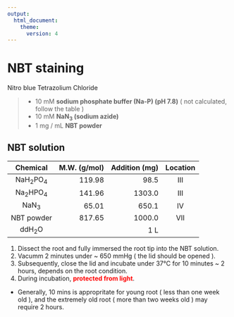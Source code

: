 ```yaml
---
output:
  html_document:
    theme: 
      version: 4
---
```


# NBT staining
Nitro blue Tetrazolium Chloride

> - 10 mM <b>sodium phosphate buffer (Na-P) (pH 7.8)</b>  ( not calculated, follow the table )
> - 10 mM <b>NaN<sub>3</sub> (sodium azide)</b>  
> - 1 mg / mL <b>NBT powder</b>

## NBT solution

| Chemical                      | M.W. (g/mol) | Addition (mg)   | Location |
| :----------:                  | ---:         | ---:            | :---:    |
| NaH<sub>2</sub>PO<sub>4</sub> | 119.98       | 98.5            | &#8546;  |
| Na<sub>2</sub>HPO<sub>4</sub> | 141.96       | 1303.0          | &#8546;  |
| NaN<sub>3</sub>               | 65.01        | 650.1           | &#8547;  |
| NBT powder                    | 817.65       | 1000.0          | &#8550;  |
| ddH<sub>2</sub>O              |              | 1 L             |          |


1. Dissect the root and fully immersed the root tip into the NBT solution.  
2. Vacumm 2 minutes under ~ 650 mmHg ( the lid should be opened ). 
3. Subsequently, close the lid and incubate under 37&deg;C for 10 minutes ~ 2 hours, depends on the root condition. 
4. During incubation, <b style='color: red;'>protected from light</b>.
- Generally, 10 mins is appropritate for young root ( less than one week old ), and the extremely old root ( more than two weeks old ) may require 2 hours.
